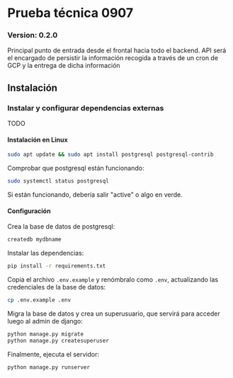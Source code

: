 # Prueba técnica 0907

### Version: 0.2.0

Principal punto de entrada desde el frontal hacia todo el backend. API será el encargado de persistir la información recogida a través de un cron de GCP y la entrega de dicha información

## Instalación

### Instalar y configurar dependencias externas

TODO

#### Instalación en Linux
```bash
sudo apt update && sudo apt install postgresql postgresql-contrib 
```
Comprobar que postgresql están funcionando:
```bash
sudo systemctl status postgresql
```
Si están funcionando, debería salir "active" o algo en verde.

#### Configuración
Crea la base de datos de postgresql:
```bash
createdb mydbname
```
Instalar las dependencias:
```bash
pip install -r requirements.txt
```

Copia el archivo `.env.example` y renómbralo como `.env`, actualizando las credenciales de la base de datos:
```bash
cp .env.example .env
```
Migra la base de datos y crea un superusuario, que servirá para acceder luego al admin de django:
```bash
python manage.py migrate
python manage.py createsuperuser
```
Finalmente, ejecuta el servidor:
```bash
python manage.py runserver
```

